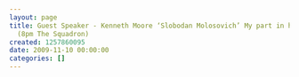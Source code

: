 ```yaml
---
layout: page
title: Guest Speaker - Kenneth Moore ‘Slobodan Molosovich’ My part in his downfall
  (8pm The Squadron)
created: 1257860095
date: 2009-11-10 00:00:00
categories: []
---
```


